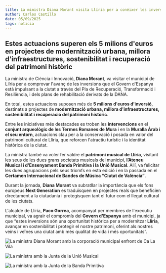 ```yaml
---
title: La ministra Diana Morant visita Llíria per a conéixer les inversions del Govern d'Espanya a la ciutat
author: Carlos Castillo
date: 05/09/2025
tags: noticia
---
```


## Estes actuacions superen els 5 milions d'euros en projectes de modernització urbana, millora d'infraestructures, sostenibilitat i recuperació del patrimoni històric

La ministra de Ciència i Innovació, **Diana Morant**, va visitar el municipi de Llíria per a comprovar l'avanç de les inversions que el Govern d'Espanya està impulsant a la ciutat a través del Pla de Recuperació, Transformació i Resiliència, i dels plans de rehabilitació derivats de la DANA.

En total, estes actuacions suposen més de **5 milions d'euros d'inversió**, destinats a projectes de **modernització urbana, millora d'infraestructures, sostenibilitat i recuperació del patrimoni històric**.

Entre les iniciatives més destacades es troben les **intervencions** en el **conjunt arqueològic de les Termes Romanes de Mura** i en la **Muralla Àrab i el seu entorn**, actuacions clau per a la conservació i posada en valor del patrimoni cultural de Llíria, que reforcen l'atractiu turístic i la identitat històrica de la ciutat.

La ministra també va voler fer valdre el **patrimoni musical de Llíria**, visitant les seus de les dues grans societats musicals del municipi, **l’Ateneu Musical i d’Ensenyament Banda Primitiva i la Unió Musical**. Allí, va felicitar les dues agrupacions pels seus triomfs en esta edició i en la passada en el **Certamen Internacional de Bandes de Música “Ciutat de València”**.

Durant la jornada, **Diana Morant** va subratllar la importància que els fons europeus **Next Generation** es traduïsquen en projectes reals que beneficien directament a la ciutadania i protegisquen tant el futur com el llegat cultural de les ciutats.

L'alcalde de Llíria, **Paco Gorrea**, acompanyat per membres de l'executiu municipal, va agrair el compromís del **Govern d'Espanya** amb el municipi, ja que “estes inversions són una oportunitat històrica per a modernitzar **Llíria**, avançar en sostenibilitat i protegir el nostre patrimoni, oferint als nostres veïns i veïnes una ciutat amb més qualitat de vida i més oportunitats”.

![ La ministra Diana Morant amb la corporació municipal enfront de Ca La Vila ](/assets/continguts/recursos/20250905-recepciónministaayuntamiento.jpg "La ministra Diana Morant amb la corporació municipal enfront de Ca La Vila")

![ La ministra amb la Junta de la Unió Musical ](/assets/continguts/recursos/20250905-visitauniómusical.jpg "La ministra amb la Junta de la Unió Musical")

![ La ministra amb la Junta de la Banda Primitiva ](/assets/continguts/recursos/20250905-visitabandaprimitiva.jpg "La ministra amb la Junta de la Banda Primitiva")